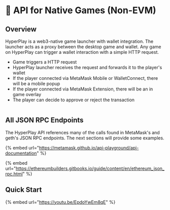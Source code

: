 # 🎱 API for Native Games (Non-EVM)

## Overview

HyperPlay is a web3-native game launcher with wallet integration. The launcher acts as a proxy between the desktop game and wallet. Any game on HyperPlay can trigger a wallet interaction with a simple HTTP request.

* Game triggers a HTTP request
* HyperPlay launcher receives the request and forwards it to the player's wallet
* If the player connected via MetaMask Mobile or WalletConnect, there will be a mobile popup
* If the player connected via MetaMask Extension, there will be an in game overlay
* The player can decide to approve or reject the transaction

<figure><img src="../../.gitbook/assets/overlay.png" alt=""><figcaption></figcaption></figure>

## All JSON RPC Endpoints

The HyperPlay API references many of the calls found in MetaMask's and geth's JSON RPC endpoints. The next sections will provide some examples.

{% embed url="https://metamask.github.io/api-playground/api-documentation" %}

{% embed url="https://ethereumbuilders.gitbooks.io/guide/content/en/ethereum_json_rpc.html" %}

## Quick Start

{% embed url="https://youtu.be/EpdoYwEm8qE" %}
